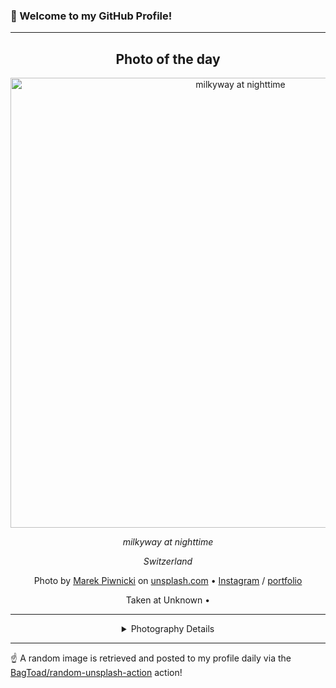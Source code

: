 ### 👋 Welcome to my GitHub Profile!

----
<div align="center">

## Photo of the day
  
  <a href="https://unsplash.com/photos/milkyway-at-nighttime-Y3FZmXCz32s"><img width="720" src="https://images.unsplash.com/flagged/photo-1571681384412-caacf825033d?crop=entropy&cs=tinysrgb&fit=max&fm=jpg&ixid=M3w1OTQ0OTd8MHwxfHJhbmRvbXx8fHx8fHx8fDE3NTkyOTkwOTN8&ixlib=rb-4.1.0&q=80&w=1080" alt="milkyway at nighttime"></a>
  
  <em>milkyway at nighttime</em>
  
  <em>Switzerland</em>

  Photo by [Marek Piwnicki](https://marpiwnicki.github.io) on [unsplash.com](https://unsplash.com/) • [Instagram](https://instagram.com/marekpiwnicki) / [portfolio](https://marpiwnicki.github.io)
  
  Taken at Unknown • 
  
  ---
  
<details>
<summary>Photography Details</summary>
  
| Parameter     | Value |
| ------------- | ----- |
| Camera Model  | Canon EOS 6D |
| Exposure Time | 33 |
| Aperture      | 4.0 |
| Focal Length  | 17.0 |
| ISO           | 3200 |
| Location      | Unknown (null) |
| Coordinates   | Latitude null, Longitude null |

</details>

</div>

----

☝️ A random image is retrieved and posted to my profile daily via the [BagToad/random-unsplash-action](https://github.com/BagToad/random-unsplash-action) action!
